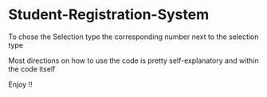 # Student-Registration-System
To chose the Selection type the corresponding number next to the selection type

Most directions on how to use the code is pretty self-explanatory and within the code itself

Enjoy !!
